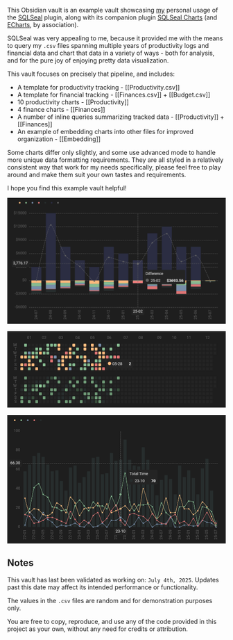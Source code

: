 This Obsidian vault is an example vault showcasing [my](https://v-os.ca) personal usage of the [SQLSeal](https://github.com/h-sphere/sql-seal) plugin, along with its companion plugin [SQLSeal Charts](https://github.com/h-sphere/sql-seal-charts) (and [ECharts](https://echarts.apache.org/), by association).

SQLSeal was very appealing to me, because it provided me with the means to query my `.csv` files spanning multiple years of productivity logs and financial data and chart that data in a variety of ways - both for analysis, and for the pure joy of enjoying pretty data visualization.

This vault focuses on precisely that pipeline, and includes:

- A template for productivity tracking - [[Productivity.csv]]
- A template for financial tracking - [[Finances.csv]] + [[Budget.csv]]
- 10 productivity charts - [[Productivity]]
- 4 finance charts - [[Finances]]
- A number of inline queries summarizing tracked data - [[Productivity]] + [[Finances]]
- An example of embedding charts into other files for improved organization - [[Embedding]]

Some charts differ only slightly, and some use advanced mode to handle more unique data formatting requirements. They are all styled in a relatively consistent way that work for my needs specifically, please feel free to play around and make them suit your own tastes and requirements.

I hope you find this example vault helpful!

![finance bar chart](/Images/1.png)

![calendar chart](Images/2.png)

![productivity chart](Images/3.png)

## Notes

This vault has last been validated as working on: `July 4th, 2025`.
Updates past this date may affect its intended performance or functionality.

The values in the `.csv` files are random and for demonstration purposes only.

You are free to copy, reproduce, and use any of the code provided in this project as your own, without any need for credits or attribution.